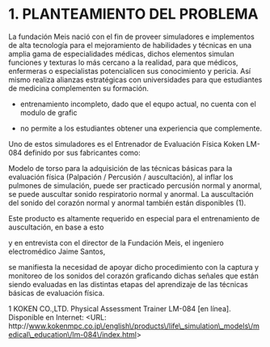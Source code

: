 # 1. PLANTEAMIENTO DEL PROBLEMA

La fundación Meis nació con el fin de proveer simuladores e implementos de alta tecnología para el mejoramiento de habilidades y técnicas en una amplia gama de especialidades médicas, dichos elementos simulan funciones y texturas lo más cercano a la realidad, para que médicos, enfermeras o especialistas potencialicen sus conocimiento y pericia. Así mismo realiza alianzas estratégicas con universidades para que estudiantes de medicina complementen su formación.

* entrenamiento incompleto, dado que el equpo actual, no cuenta con el modulo de grafic

* no permite a los estudiantes obtener una experiencia que complemente.


Uno de estos simuladores es el Entrenador de Evaluación Física Koken LM-084 definido por sus fabricantes como:

Modelo de torso para la adquisición de las técnicas básicas para la evaluación física \(Palpación \/ Percusión \/ auscultación\), al inflar los pulmones de simulación, puede ser practicado percusión normal y anormal, se puede auscultar sonido respiratorio normal y anormal. La auscultación del sonido del corazón normal y anormal también están disponibles \(1\).

Este producto es altamente requerido en especial para el entrenamiento de auscultación, en base a esto

y en entrevista con el director de la Fundación Meis, el ingeniero electromédico Jaime Santos,

se manifiesta la necesidad de apoyar dicho procedimiento con la captura y monitoreo de los sonidos del corazón graficando dichas señales que están siendo evaluadas en las distintas etapas del aprendizaje de las técnicas básicas de evaluación física.

1 KOKEN CO.,LTD.  Physical Assessment Trainer LM-084 \[en línea\].  Disponible en Internet: &lt;URL: http:\/\/www.kokenmpc.co.jp\/english\/products\/life\_simulation\_models\/medical\_education\/lm-084\/index.html&gt;



